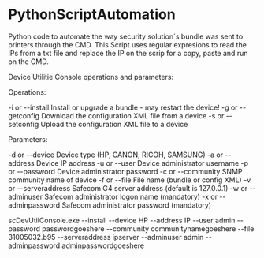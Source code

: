 # PythonScriptAutomation
Python code to automate the way security solution´s bundle was sent to printers through the CMD.
This Script uses regular expresions to read the IPs from a txt file and replace the IP on the scrip for a copy, paste and run on the CMD.

Device Utilitie Console operations and parameters:

Operations:

  -i or --install        Install or upgrade a bundle - may restart the device!
  -g or --getconfig      Download the configuration XML file from a device
  -s or --setconfig      Upload the configuration XML file to a device

Parameters:

  -d or --device         Device type (HP, CANON, RICOH, SAMSUNG)
  -a or --address        Device IP address
  -u or --user           Device administrator username
  -p or --password       Device administrator password
  -c or --community      SNMP community name of device
  -f or --file           File name (bundle or config XML)
  -v or --serveraddress  Safecom G4 server address (default is 127.0.0.1)
  -w or --adminuser      Safecom administrator logon name (mandatory)
  -x or --adminpassword  Safecom administrator password (mandatory)
  
  scDevUtilConsole.exe --install --device HP --address IP --user admin --password passwordgoeshere --community communitynamegoeshere --file 31005032.b95 --serveraddress ipserver --adminuser admin --adminpassword adminpasswordgoeshere

